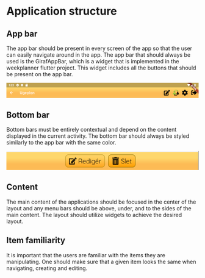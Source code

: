 # Application structure

## App bar
The app bar should be present in every screen of the app so that the user can easily navigate around in the app.
The app bar that should always be used is the GirafAppBar, which is a widget that is implemented in the weekplanner flutter project.
This widget includes all the buttons that should be present on the app bar.

![AppTopBarWidget](./images/AppBar.PNG)


## Bottom bar
Bottom bars must be entirely contextual and depend on the content displayed in the current activity. The bottom bar should always be styled similarly to the app bar with the same color.

![AppBottomBarWidget](./images/AppBottomBar.PNG)

## Content
The main content of the applications should be focused in the center of the layout and any menu bars should be above, under, and to the sides of the main content.
The layout should utilize widgets to achieve the desired layout.

## Item familiarity

It is important that the users are familiar with the items they are manipulating.
One should make sure that a given item looks the same when navigating, creating and editing.
